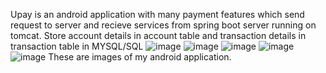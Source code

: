 Upay is an android application with many payment features which send request to server and recieve services from spring boot server running on tomcat.
Store account details in account table and transaction details in transaction table in MYSQL/SQL
![image](https://github.com/user-attachments/assets/954d5559-4aa7-46cf-80cc-9e7399309be0)
![image](https://github.com/user-attachments/assets/1b270c60-f30e-448d-b77f-750cb2487410)
![image](https://github.com/user-attachments/assets/d5be4cbf-ec9c-4d05-9362-116c912bf06b)
![image](https://github.com/user-attachments/assets/388d630a-2cad-4e82-987a-930a6f8be33b)
![image](https://github.com/user-attachments/assets/3f732e80-ec26-431b-b664-dee4fc5e8d11)
These are images of my android application.
